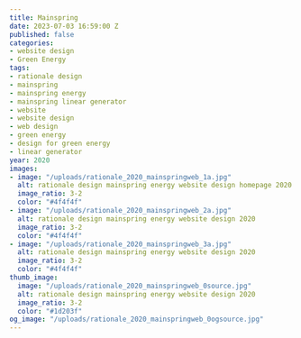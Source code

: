 ```yaml
---
title: Mainspring
date: 2023-07-03 16:59:00 Z
published: false
categories:
- website design
- Green Energy
tags:
- rationale design
- mainspring
- mainspring energy
- mainspring linear generator
- website
- website design
- web design
- green energy
- design for green energy
- linear generator
year: 2020
images:
- image: "/uploads/rationale_2020_mainspringweb_1a.jpg"
  alt: rationale design mainspring energy website design homepage 2020
  image_ratio: 3-2
  color: "#4f4f4f"
- image: "/uploads/rationale_2020_mainspringweb_2a.jpg"
  alt: rationale design mainspring energy website design 2020
  image_ratio: 3-2
  color: "#4f4f4f"
- image: "/uploads/rationale_2020_mainspringweb_3a.jpg"
  alt: rationale design mainspring energy website design 2020
  image_ratio: 3-2
  color: "#4f4f4f"
thumb_image:
  image: "/uploads/rationale_2020_mainspringweb_0source.jpg"
  alt: rationale design mainspring energy website design 2020
  image_ratio: 3-2
  color: "#1d203f"
og_image: "/uploads/rationale_2020_mainspringweb_0ogsource.jpg"
---
```


